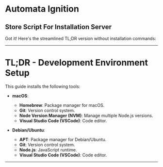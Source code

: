 # Automata Ignition

## Store Script For Installation Server

Got it! Here's the streamlined TL;DR version without installation commands:

---

# TL;DR - Development Environment Setup

This guide installs the following tools:

- **macOS**:
  - **Homebrew**: Package manager for macOS.
  - **Git**: Version control system.
  - **Node Version Manager (NVM)**: Manage multiple Node.js versions.
  - **Visual Studio Code (VSCode)**: Code editor.

- **Debian/Ubuntu**:
  - **APT**: Package manager for Debian/Ubuntu.
  - **Git**: Version control system.
  - **Node.js**: JavaScript runtime.
  - **Visual Studio Code (VSCode)**: Code editor.

---

